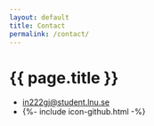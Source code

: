 ```yaml
---
layout: default
title: Contact
permalink: /contact/
---
```


<h1 class="page-title">{{ page.title }}</h1>

<div class="page-content">
    <ul>
        <li><a href="mailto:in222gj@student.lnu.se">in222gj@student.lnu.se</a></li>
        <li> {%- include icon-github.html -%} </li>
    </ul>
</div>